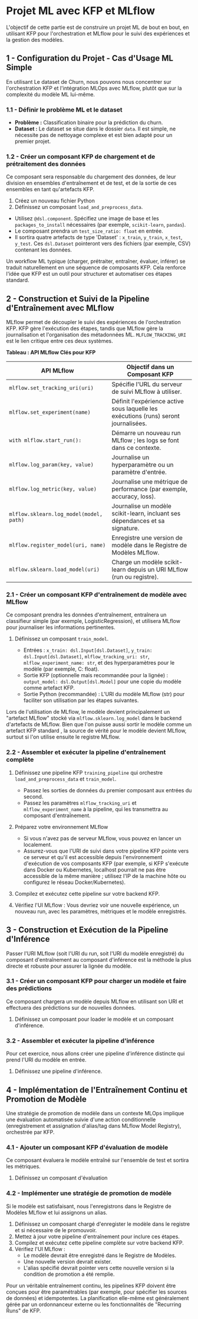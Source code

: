 # Projet ML avec KFP et MLflow

L'objectif de cette partie est de construire un projet ML de bout en bout, en utilisant KFP pour l'orchestration et MLflow pour le suivi des expériences et la gestion des modèles.

## 1 - Configuration du Projet - Cas d'Usage ML Simple

En utilisant Le dataset de Churn, nous pouvons nous concentrer sur l'orchestration KFP et l'intégration MLOps avec MLflow, plutôt que sur la complexité du modèle ML lui-même.

### 1.1 - Définir le problème ML et le dataset

- **Problème :** Classification binaire pour la prédiction du churn.
- **Dataset :** Le dataset se situe dans le dossier `data`. Il est simple, ne nécessite pas de nettoyage complexe et est bien adapté pour un premier projet.

### 1.2 - Créer un composant KFP de chargement et de prétraitement des données

Ce composant sera responsable du chargement des données, de leur division en ensembles d'entraînement et de test, et de la sortie de ces ensembles en tant qu'artefacts KFP.

1. Créez un nouveau fichier Python
2. Définissez un composant `load_and_preprocess_data`.
- Utilisez `@dsl.component`. Spécifiez une image de base et les `packages_to_install` nécessaires (par exemple, `scikit-learn`, `pandas`).
- Le composant prendra un `test_size_ratio: float` en entrée.
- Il sortira quatre artefacts de type 'Dataset' : `x_train`, `y_train`, `x_test`, `y_test`. Ces `dsl.Dataset` pointeront vers des fichiers (par exemple, CSV) contenant les données.

Un workflow ML typique (charger, prétraiter, entraîner, évaluer, inférer)  se traduit naturellement en une séquence de composants KFP. Cela renforce l'idée que KFP est un outil pour structurer et automatiser ces étapes standard.


## 2 - Construction et Suivi de la Pipeline d'Entraînement avec MLflow

MLflow permet de découpler le suivi des expériences de l'orchestration KFP. KFP gère l'exécution des étapes, tandis que MLflow gère la journalisation et l'organisation des métadonnées ML. `MLFLOW_TRACKING_URI` est le lien critique entre ces deux systèmes.

**Tableau : API MLflow Clés pour KFP**

| API MLflow                     | Objectif dans un Composant KFP                                                              |
|--------------------------------|---------------------------------------------------------------------------------------------|
| `mlflow.set_tracking_uri(uri)` | Spécifie l'URL du serveur de suivi MLflow à utiliser.                                         |
| `mlflow.set_experiment(name)`  | Définit l'expérience active sous laquelle les exécutions (runs) seront journalisées.        |
| `with mlflow.start_run():`     | Démarre un nouveau run MLflow ; les logs se font dans ce contexte.                             |
| `mlflow.log_param(key, value)` | Journalise un hyperparamètre ou un paramètre d'entrée.                                        |
| `mlflow.log_metric(key, value)`| Journalise une métrique de performance (par exemple, accuracy, loss).                         |
| `mlflow.sklearn.log_model(model, path)` | Journalise un modèle scikit-learn, incluant ses dépendances et sa signature.                |
| `mlflow.register_model(uri, name)` | Enregistre une version de modèle dans le Registre de Modèles MLflow.                        |
| `mlflow.sklearn.load_model(uri)` | Charge un modèle scikit-learn depuis un URI MLflow (run ou registre).                       |

### 2.1 - Créer un composant KFP d'entraînement de modèle avec MLflow

Ce composant prendra les données d'entraînement, entraînera un classifieur simple (par exemple, LogisticRegression), et utilisera MLflow pour journaliser les informations pertinentes.

1. Définissez un composant `train_model`.

   - Entrées : `x_train: dsl.Input[dsl.Dataset]`, `y_train: dsl.Input[dsl.Dataset]`, `mlflow_tracking_uri: str`, `mlflow_experiment_name: str`, et des hyperparamètres pour le modèle (par exemple, C: float).
   - Sortie KFP (optionnelle mais recommandée pour la lignée) : `output_model: dsl.Output[dsl.Model]` pour une copie du modèle comme artefact KFP.
   - Sortie Python (recommandée) : L'URI du modèle MLflow (str) pour faciliter son utilisation par les étapes suivantes.

Lors de l'utilisation de MLflow, le modèle devient principalement un "artefact MLflow" stocké via `mlflow.sklearn.log_model` dans le backend d'artefacts de MLflow. Bien que l'on puisse aussi sortir le modèle comme un artefact KFP standard , la source de vérité pour le modèle devient MLflow, surtout si l'on utilise ensuite le registre MLflow.

### 2.2 - Assembler et exécuter la pipeline d'entraînement complète

1. Définissez une pipeline KFP `training_pipeline` qui orchestre `load_and_preprocess_data` et `train_model`.
   - Passez les sorties de données du premier composant aux entrées du second.
   - Passez les paramètres `mlflow_tracking_uri` et `mlflow_experiment_name` à la pipeline, qui les transmettra au composant d'entraînement.

2. Préparez votre environnement MLflow
   - Si vous n'avez pas de serveur MLflow, vous pouvez en lancer un localement.
   - Assurez-vous que l'URI de suivi dans votre pipeline KFP pointe vers ce serveur et qu'il est accessible depuis l'environnement d'exécution de vos composants KFP (par exemple, si KFP s'exécute dans Docker ou Kubernetes, localhost pourrait ne pas être accessible de la même manière ; utilisez l'IP de la machine hôte ou configurez le réseau Docker/Kubernetes).

3. Compilez et exécutez cette pipeline sur votre backend KFP.
4. Vérifiez l'UI MLflow : Vous devriez voir une nouvelle expérience, un nouveau run, avec les paramètres, métriques et le modèle enregistrés.

## 3 - Construction et Exécution de la Pipeline d'Inférence

Passer l'URI MLflow (soit l'URI du run, soit l'URI du modèle enregistré) du composant d'entraînement au composant d'inférence est la méthode la plus directe et robuste pour assurer la lignée du modèle.

### 3.1 - Créer un composant KFP pour charger un modèle et faire des prédictions

Ce composant chargera un modèle depuis MLflow en utilisant son URI et effectuera des prédictions sur de nouvelles données.

1. Définissez un composant pour loader le modèle et un composant d'inférence.

### 3.2 - Assembler et exécuter la pipeline d'inférence

Pour cet exercice, nous allons créer une pipeline d'inférence distincte qui prend l'URI du modèle en entrée.

1. Définissez une pipeline d'inférence.


## 4 - Implémentation de l'Entraînement Continu et Promotion de Modèle

Une stratégie de promotion de modèle dans un contexte MLOps implique une évaluation automatisée suivie d'une action conditionnelle (enregistrement et assignation d'alias/tag dans MLflow Model Registry), orchestrée par KFP.

### 4.1 - Ajouter un composant KFP d'évaluation de modèle

Ce composant évaluera le modèle entraîné sur l'ensemble de test et sortira les métriques.

1. Définissez un composant d'évaluation

### 4.2 - Implémenter une stratégie de promotion de modèle

Si le modèle est satisfaisant, nous l'enregistrons dans le Registre de Modèles MLflow et lui assignons un alias. 

1. Définissez un composant chargé d'enregister le modèle dans le registre et si nécessaire de le promouvoir.
2. Mettez à jour votre pipeline d'entraînement pour inclure ces étapes.
3. Compilez et exécutez cette pipeline complète sur votre backend KFP.
4. Vérifiez l'UI MLflow :
   - Le modèle devrait être enregistré dans le Registre de Modèles.
   - Une nouvelle version devrait exister.
   - L'alias spécifié devrait pointer vers cette nouvelle version si la condition de promotion a été remplie.

Pour un véritable entraînement continu, les pipelines KFP doivent être conçues pour être paramétrables (par exemple, pour spécifier les sources de données) et idempotentes. La planification elle-même est généralement gérée par un ordonnanceur externe ou les fonctionnalités de "Recurring Runs" de KFP.
